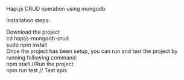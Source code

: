 Hapi.js CRUD operation using mongodb

Installation steps:  

Download the project  
cd hapijs-mongodb-crud  
sudo npm install  
Once the project has been setup, you can run and test the project by running following command:  
npm start //Run the project  
npm run test // Test apis   

